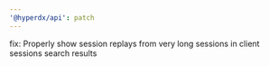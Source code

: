 ```yaml
---
'@hyperdx/api': patch
---
```


fix: Properly show session replays from very long sessions in client sessions
search results
